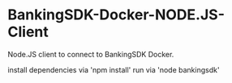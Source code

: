 # BankingSDK-Docker-NODE.JS-Client
Node.JS client to connect to BankingSDK Docker.

install dependencies via 'npm install'
run via 'node bankingsdk'
